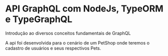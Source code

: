 # API GraphQL com NodeJs, TypeORM e TypeGraphQL

Introdução ao diversos conceitos fundamentais de GraphQL

A api foi desenvolvida para o cenário de um PetShop onde teremos o cadastro de usuários e seus respectivos Pets.
